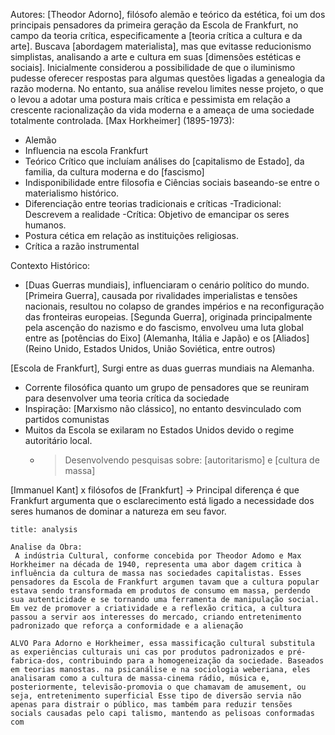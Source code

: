 Autores: [Theodor Adorno], filósofo alemão e teórico da estética, foi um dos principais pensadores da primeira geração da Escola de Frankfurt, no campo da teoria crítica, especificamente a [teoria crítica a cultura e da arte]. Buscava [abordagem materialista], mas que evitasse reducionismo simplistas, analisando a arte e cultura em suas [dimensões estéticas e sociais]. 
	Inicialmente considerou a possibilidade de que o iluminismo pudesse oferecer respostas para algumas questões ligadas a genealogia da razão moderna. No entanto, sua análise revelou limites nesse projeto, o que o levou a adotar uma postura mais crítica e pessimista em relação a crescente racionalização da vida moderna e a ameaça de uma sociedade totalmente controlada. 
[Max Horkheimer] (1895-1973): 
 - Alemão
 - Influencia na escola Frankfurt
 - Teórico Crítico que incluíam análises do [capitalismo de Estado], da familia, da cultura moderna e do [fascismo]
 - Indisponibilidade entre filosofia e Ciências sociais baseando-se entre o materialismo histórico. 
 - Diferenciação entre teorias tradicionais e críticas
	 -Tradicional: Descrevem a realidade
	 -Crítica: Objetivo de emancipar os seres humanos. 
- Postura cética em relação as instituições religiosas. 
- Crítica a razão instrumental 

Contexto Histórico: 
- [Duas Guerras mundiais], influenciaram o cenário político do mundo. 
	[Primeira Guerra], causada por rivalidades imperialistas e tensões nacionais, resultou no colapso de grandes impérios e na reconfiguração das fronteiras europeias. 
	[Segunda Guerra], originada principalmente pela ascenção do nazismo e do fascismo, envolveu uma luta global entre as [potências do Eixo] (Alemanha, Itália e Japão) e os [Aliados] (Reino Unido, Estados Unidos, União Soviética, entre outros)	

[Escola de Frankfurt], Surgi entre as duas guerras mundiais na Alemanha.
- Corrente filosófica quanto um grupo de pensadores que se reuniram para desenvolver uma teoria crítica da sociedade
- Inspiração: [Marxismo não clássico], no entanto desvinculado com partidos comunistas 
- Muitos da Escola se exilaram no Estados Unidos devido o regime autoritário local. 
	- > Desenvolvendo pesquisas sobre: [autoritarismo] e [cultura de massa]

[Immanuel Kant] x filósofos de [Frankfurt]
	  -> Principal diferença é que Frankfurt argumenta que o esclarecimento está ligado a necessidade dos seres humanos de dominar a natureza em seu favor.




```ad-Resume
title: analysis

Analise da Obra:
 A indústria Cultural, conforme concebida por Theodor Adomo e Max Horkheimer na década de 1940, representa uma abor dagem critica à influência da cultura de massa nas sociedades capitalistas. Esses pensadores da Escola de Frankfurt argumen tavam que a cultura popular estava sendo transformada em produtos de consumo em massa, perdendo sua autenticidade e se tornando uma ferramenta de manipulação social. Em vez de promover a criatividade e a reflexão critica, a cultura passou a servir aos interesses do mercado, criando entretenimento padronizado que reforça a conformidade e a alienação

ALVO Para Adorno e Horkheimer, essa massificação cultural substitula as experiências culturais uni cas por produtos padronizados e pré-fabrica-dos, contribuindo para a homogeneização da sociedade. Baseados em teorias manostas. na psicanálise e na sociologia weberiana, eles analisaram como a cultura de massa-cinema rádio, música e, posteriormente, televisão-promovia o que chamavam de amusement, ou seja, entretenimento superficial Esse tipo de diversão servia não apenas para distrair o público, mas também para reduzir tensões socials causadas pelo capi talismo, mantendo as pelisoas conformadas com
```


